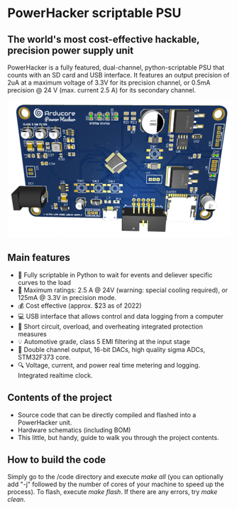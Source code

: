 <h1>PowerHacker scriptable PSU</h1>
<h2>The world's most cost-effective hackable, precision power supply unit</h2>
PowerHacker is a fully featured, dual-channel, python-scriptable PSU that counts with an SD card and USB interface. It features an output precision of 2uA at a maximum voltage of 3.3V for its precision channel, or 0.5mA precision @ 24 V (max. current 2.5 A) for its secondary channel. 

![3D Model of the PowerHacker board](https://github.com/javist94/powerhacker/blob/master/docu/powerhacker-3d.png)

<h2>Main features</h2>

  * :snake: Fully scriptable in Python to wait for events and deliever specific curves to the load
  * :memo: Maximum ratings: 2.5 A @ 24V (warning: special cooling required), or 125mA @ 3.3V in precision mode.
  * :moneybag: Cost effective (approx. $23 as of 2022)
  * :computer: USB interface that allows control and data logging from a computer
  * :battery: Short circuit, overload, and overheating integrated protection measures
  * :bulb: Automotive grade, class 5 EMI filtering at the input stage
  * :high_brightness: Double channel output, 16-bit DACs, high quality sigma ADCs, STM32F373 core.
  * :mag: Voltage, current, and power real time metering and logging. Integrated realtime clock.

<h2>Contents of the project</h2>

  * Source code that can be directly compiled and flashed into a PowerHacker unit.
  * Hardware schematics (including BOM)
  * This little, but handy, guide to walk you through the project contents.


<h2>How to build the code</h2>
<p>Simply go to the /code directory and execute <i>make all</i> (you can optionally add "-j" followed by the number of cores of your machine to speed up the process). To flash, execute <i>make flash</i>. If there are any errors, try <i>make clean</i>.</p>
